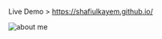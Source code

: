 Live Demo > 
https://shafiulkayem.github.io/  

![about me](https://user-images.githubusercontent.com/37289068/46584828-fdab6a80-ca89-11e8-9a11-8c69ab904c34.png)
